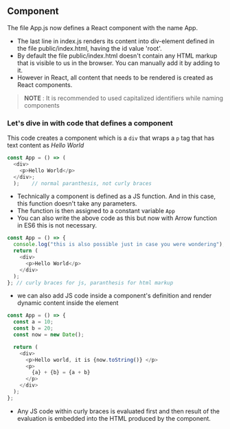 ## Component

The file App.js now defines a React component with the name App.

- The last line in index.js renders its content into div-element defined in the file public/index.html, having the id value 'root'.
- By default the file public/index.html doesn't contain any HTML markup that is visible to us in the browser. You can manually add it by adding to it.
- However in React, all content that needs to be rendered is created as React components.

> **NOTE** : It is recommended to used capitalized identifiers while naming components

### **Let's dive in with code that defines a component**

This code creates a component which is a `div` that wraps a `p` tag that has text content as _Hello World_

```js
const App = () => (
  <div>
    <p>Hello World</p>
  </div>;
  );    // normal paranthesis, not curly braces
```

- Technically a component is defined as a JS function. And in this case, this function doesn't take any parameters.
- The function is then assigned to a constant variable `App`
- You can also write the above code as this but now with Arrow function in ES6 this is not necessary.

```js
const App = () => {
  console.log("this is also possible just in case you were wondering");
  return (
    <div>
      <p>Hello World</p>
    </div>
  );
}; // curly braces for js, paranthesis for html markup
```

- we can also add JS code inside a component's definition and render dynamic content inside the element

```js
const App = () => {
  const a = 10;
  const b = 20;
  const now = new Date();

  return (
    <div>
      <p>Hello world, it is {now.toString()} </p>
      <p>
        {a} + {b} = {a + b}
      </p>
    </div>
  );
};
```

- Any JS code within curly braces is evaluated first and then result of the evaluation is embedded into the HTML produced by the component.
